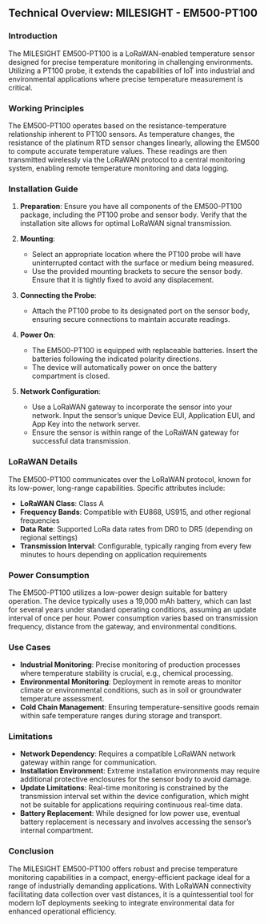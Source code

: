 ## Technical Overview: MILESIGHT - EM500-PT100

### Introduction
The MILESIGHT EM500-PT100 is a LoRaWAN-enabled temperature sensor designed for precise temperature monitoring in challenging environments. Utilizing a PT100 probe, it extends the capabilities of IoT into industrial and environmental applications where precise temperature measurement is critical.

### Working Principles
The EM500-PT100 operates based on the resistance-temperature relationship inherent to PT100 sensors. As temperature changes, the resistance of the platinum RTD sensor changes linearly, allowing the EM500 to compute accurate temperature values. These readings are then transmitted wirelessly via the LoRaWAN protocol to a central monitoring system, enabling remote temperature monitoring and data logging.

### Installation Guide
1. **Preparation**: Ensure you have all components of the EM500-PT100 package, including the PT100 probe and sensor body. Verify that the installation site allows for optimal LoRaWAN signal transmission.
   
2. **Mounting**: 
   - Select an appropriate location where the PT100 probe will have uninterrupted contact with the surface or medium being measured.
   - Use the provided mounting brackets to secure the sensor body. Ensure that it is tightly fixed to avoid any displacement.

3. **Connecting the Probe**: 
   - Attach the PT100 probe to its designated port on the sensor body, ensuring secure connections to maintain accurate readings.
   
4. **Power On**: 
   - The EM500-PT100 is equipped with replaceable batteries. Insert the batteries following the indicated polarity directions.
   - The device will automatically power on once the battery compartment is closed.
   
5. **Network Configuration**: 
   - Use a LoRaWAN gateway to incorporate the sensor into your network. Input the sensor’s unique Device EUI, Application EUI, and App Key into the network server.
   - Ensure the sensor is within range of the LoRaWAN gateway for successful data transmission.

### LoRaWAN Details
The EM500-PT100 communicates over the LoRaWAN protocol, known for its low-power, long-range capabilities. Specific attributes include:
- **LoRaWAN Class**: Class A
- **Frequency Bands**: Compatible with EU868, US915, and other regional frequencies
- **Data Rate**: Supported LoRa data rates from DR0 to DR5 (depending on regional settings)
- **Transmission Interval**: Configurable, typically ranging from every few minutes to hours depending on application requirements

### Power Consumption
The EM500-PT100 utilizes a low-power design suitable for battery operation. The device typically uses a 19,000 mAh battery, which can last for several years under standard operating conditions, assuming an update interval of once per hour. Power consumption varies based on transmission frequency, distance from the gateway, and environmental conditions.

### Use Cases
- **Industrial Monitoring**: Precise monitoring of production processes where temperature stability is crucial, e.g., chemical processing.
- **Environmental Monitoring**: Deployment in remote areas to monitor climate or environmental conditions, such as in soil or groundwater temperature assessment.
- **Cold Chain Management**: Ensuring temperature-sensitive goods remain within safe temperature ranges during storage and transport.

### Limitations
- **Network Dependency**: Requires a compatible LoRaWAN network gateway within range for communication.
- **Installation Environment**: Extreme installation environments may require additional protective enclosures for the sensor body to avoid damage.
- **Update Limitations**: Real-time monitoring is constrained by the transmission interval set within the device configuration, which might not be suitable for applications requiring continuous real-time data.
- **Battery Replacement**: While designed for low power use, eventual battery replacement is necessary and involves accessing the sensor’s internal compartment.

### Conclusion
The MILESIGHT EM500-PT100 offers robust and precise temperature monitoring capabilities in a compact, energy-efficient package ideal for a range of industrially demanding applications. With LoRaWAN connectivity facilitating data collection over vast distances, it is a quintessential tool for modern IoT deployments seeking to integrate environmental data for enhanced operational efficiency.